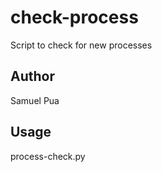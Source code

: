 # check-process
Script to check for new processes

## Author
Samuel Pua

## Usage
process-check.py <seconds>
